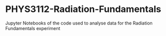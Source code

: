 # PHYS3112-Radiation-Fundamentals
Jupyter Notebooks of the code used to analyse data for the Radiation Fundamentals experiment
